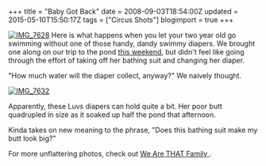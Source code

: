 +++
title = "Baby Got Back"
date = 2008-09-03T18:54:00Z
updated = 2015-05-10T15:50:17Z
tags = ["Circus Shots"]
blogimport = true 
+++

[![IMG_7628](https://latc.s3.amazonaws.com/wp-content/uploads/2008/09/img-7628-thumb.jpg)](https://latc.s3.amazonaws.com/wp-content/uploads/2008/09/img-7628.jpg)  Here is what happens when you let your two year old go swimming without one of those handy, dandy swimmy diapers.  We brought one along on our trip to the pond [this weekend](http://lifeatthecircus.com/2008/08/27/the-lucky-ones/), but didn't feel like going through the effort of taking off her bathing suit and changing her diaper.  

"How much water will the diaper collect, anyway?"  We naively thought.

[![IMG_7632](https://latc.s3.amazonaws.com/wp-content/uploads/2008/09/img-7632-thumb.jpg)](https://latc.s3.amazonaws.com/wp-content/uploads/2008/09/img-7632.jpg) 

Apparently, these Luvs diapers can hold quite a bit.  Her poor butt quadrupled in size as it soaked up half the pond that afternoon.  

Kinda takes on new meaning to the phrase, "Does this bathing suit make my butt look big?"  


For more unflattering photos, check out 
[
We Are THAT Family
](http://www.weareTHATfamily.com)
.

